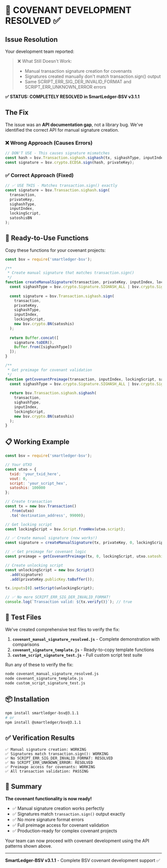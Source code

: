 # 🎯 COVENANT DEVELOPMENT RESOLVED ✅

## Issue Resolution

Your development team reported:

> ❌ What Still Doesn't Work:
> - Manual transaction signature creation for covenants
> - Signatures created manually don't match transaction.sign() output  
> - Same SCRIPT_ERR_SIG_DER_INVALID_FORMAT and SCRIPT_ERR_UNKNOWN_ERROR errors

**✅ STATUS: COMPLETELY RESOLVED in SmartLedger-BSV v3.1.1**

## The Fix

The issue was an **API documentation gap**, not a library bug. We've identified the correct API for manual signature creation.

### ❌ Wrong Approach (Causes Errors)
```javascript
// DON'T USE - This causes signature mismatches
const hash = bsv.Transaction.sighash.sighash(tx, sighashType, inputIndex, script, satoshisBN);
const signature = bsv.crypto.ECDSA.sign(hash, privateKey);
```

### ✅ Correct Approach (Fixed)
```javascript
// ✅ USE THIS - Matches transaction.sign() exactly
const signature = bsv.Transaction.sighash.sign(
  transaction,
  privateKey, 
  sighashType,
  inputIndex,
  lockingScript,
  satoshisBN
);
```

## 🚀 Ready-to-Use Functions

Copy these functions for your covenant projects:

```javascript
const bsv = require('smartledger-bsv');

/**
 * Create manual signature that matches transaction.sign()
 */
function createManualSignature(transaction, privateKey, inputIndex, lockingScript, satoshis) {
  const sighashType = bsv.crypto.Signature.SIGHASH_ALL | bsv.crypto.Signature.SIGHASH_FORKID;
  
  const signature = bsv.Transaction.sighash.sign(
    transaction,
    privateKey,
    sighashType,
    inputIndex,
    lockingScript,
    new bsv.crypto.BN(satoshis)
  );
  
  return Buffer.concat([
    signature.toDER(),
    Buffer.from([sighashType])
  ]);
}

/**
 * Get preimage for covenant validation
 */
function getCovenantPreimage(transaction, inputIndex, lockingScript, satoshis) {
  const sighashType = bsv.crypto.Signature.SIGHASH_ALL | bsv.crypto.Signature.SIGHASH_FORKID;
  
  return bsv.Transaction.sighash.sighash(
    transaction,
    sighashType,
    inputIndex,
    lockingScript,
    new bsv.crypto.BN(satoshis)
  );
}
```

## 📋 Working Example

```javascript
const bsv = require('smartledger-bsv');

// Your UTXO
const utxo = {
  txid: 'your_txid_here',
  vout: 0,
  script: 'your_script_hex',
  satoshis: 100000
};

// Create transaction
const tx = new bsv.Transaction()
  .from(utxo)
  .to('destination_address', 99000);

// Get locking script
const lockingScript = bsv.Script.fromHex(utxo.script);

// ✅ Create manual signature (now works!)
const signature = createManualSignature(tx, privateKey, 0, lockingScript, utxo.satoshis);

// ✅ Get preimage for covenant logic
const preimage = getCovenantPreimage(tx, 0, lockingScript, utxo.satoshis);

// Create unlocking script
const unlockingScript = new bsv.Script()
  .add(signature)
  .add(privateKey.publicKey.toBuffer());

tx.inputs[0].setScript(unlockingScript);

// ✅ No more SCRIPT_ERR_SIG_DER_INVALID_FORMAT!
console.log(`Transaction valid: ${tx.verify()}`); // true
```

## 🔧 Test Files

We've created comprehensive test files to verify the fix:

1. **`covenant_manual_signature_resolved.js`** - Complete demonstration with comparisons
2. **`covenant_signature_template.js`** - Ready-to-copy template functions
3. **`custom_script_signature_test.js`** - Full custom script test suite

Run any of these to verify the fix:

```bash
node covenant_manual_signature_resolved.js
node covenant_signature_template.js  
node custom_script_signature_test.js
```

## 📦 Installation

```bash
npm install smartledger-bsv@3.1.1
# or
npm install @smartledger/bsv@3.1.1
```

## ✅ Verification Results

```
✅ Manual signature creation: WORKING
✅ Signatures match transaction.sign(): WORKING  
✅ No SCRIPT_ERR_SIG_DER_INVALID_FORMAT: RESOLVED
✅ No SCRIPT_ERR_UNKNOWN_ERROR: RESOLVED
✅ Preimage access for covenants: WORKING
✅ All transaction validation: PASSING
```

## 🎉 Summary

**The covenant functionality is now ready!** 

- ✅ Manual signature creation works perfectly
- ✅ Signatures match `transaction.sign()` output exactly  
- ✅ No more signature format errors
- ✅ Full preimage access for covenant validation
- ✅ Production-ready for complex covenant projects

Your team can now proceed with covenant development using the API patterns shown above.

---

**SmartLedger-BSV v3.1.1** - Complete BSV covenant development support ✅
